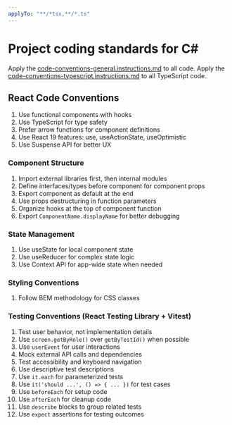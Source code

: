 ```yaml
---
applyTo: "**/*tsx,**/*.ts"
---
```


# Project coding standards for C#

Apply the [code-conventions-general.instructions.md](./code-conventions-general.instructions.md) to all code.
Apply the [code-conventions-typescript.instructions.md](./code-conventions-typescript.instructions.md) to all TypeScript code.

## React Code Conventions

1. Use functional components with hooks
2. Use TypeScript for type safety
3. Prefer arrow functions for component definitions
4. Use React 19 features: use, useActionState, useOptimistic
5. Use Suspense API for better UX

### Component Structure

1. Import external libraries first, then internal modules
2. Define interfaces/types before component for component props
3. Export component as default at the end
4. Use props destructuring in function parameters
5. Organize hooks at the top of component function
6. Export `ComponentName.displayName` for better debugging

### State Management

1. Use useState for local component state
2. Use useReducer for complex state logic
3. Use Context API for app-wide state when needed

### Styling Conventions

1. Follow BEM methodology for CSS classes

### Testing Conventions (React Testing Library + Vitest)

1. Test user behavior, not implementation details
2. Use `screen.getByRole()` over `getByTestId()` when possible
3. Use `userEvent` for user interactions
4. Mock external API calls and dependencies
5. Test accessibility and keyboard navigation
6. Use descriptive test descriptions
7. Use `it.each` for parameterized tests
8. Use `it('should ...', () => { ... })` for test cases
9. Use `beforeEach` for setup code
10. Use `afterEach` for cleanup code
11. Use `describe` blocks to group related tests
12. Use `expect` assertions for testing outcomes
